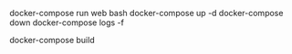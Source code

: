 docker-compose run web bash
 docker-compose up -d
  docker-compose down
   docker-compose logs -f

   docker-compose build